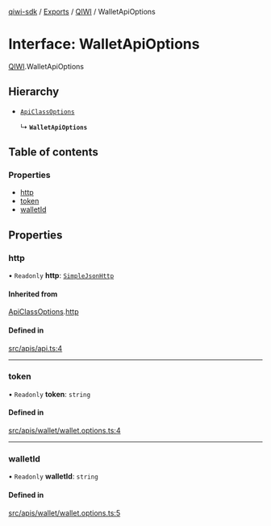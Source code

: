 [qiwi-sdk](../README.md) / [Exports](../modules.md) / [QIWI](../modules/QIWI.md) / WalletApiOptions

# Interface: WalletApiOptions

[QIWI](../modules/QIWI.md).WalletApiOptions

## Hierarchy

- [`ApiClassOptions`](internal_.ApiClassOptions.md)

  ↳ **`WalletApiOptions`**

## Table of contents

### Properties

- [http](QIWI.WalletApiOptions.md#http)
- [token](QIWI.WalletApiOptions.md#token)
- [walletId](QIWI.WalletApiOptions.md#walletid)

## Properties

### http

• `Readonly` **http**: [`SimpleJsonHttp`](../classes/internal_.SimpleJsonHttp.md)

#### Inherited from

[ApiClassOptions](internal_.ApiClassOptions.md).[http](internal_.ApiClassOptions.md#http)

#### Defined in

[src/apis/api.ts:4](https://github.com/AlexXanderGrib/node-qiwi-sdk/blob/1f94fde/src/apis/api.ts#L4)

___

### token

• `Readonly` **token**: `string`

#### Defined in

[src/apis/wallet/wallet.options.ts:4](https://github.com/AlexXanderGrib/node-qiwi-sdk/blob/1f94fde/src/apis/wallet/wallet.options.ts#L4)

___

### walletId

• `Readonly` **walletId**: `string`

#### Defined in

[src/apis/wallet/wallet.options.ts:5](https://github.com/AlexXanderGrib/node-qiwi-sdk/blob/1f94fde/src/apis/wallet/wallet.options.ts#L5)
